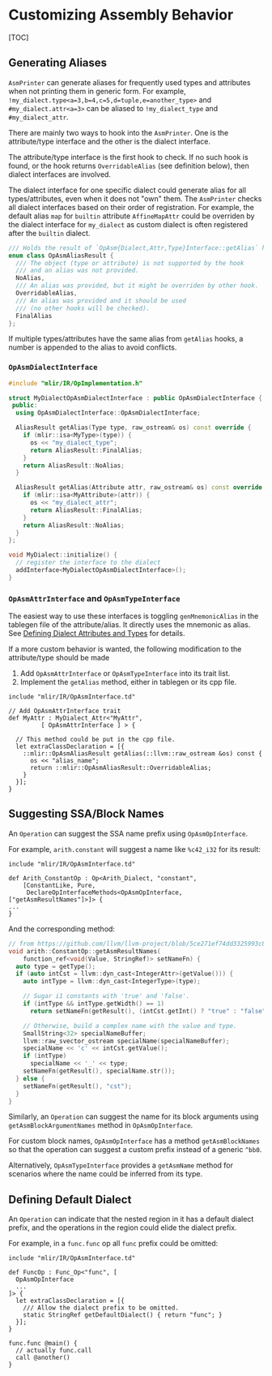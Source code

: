 # Customizing Assembly Behavior

[TOC]

## Generating Aliases

`AsmPrinter` can generate aliases for frequently used types and attributes when not printing them in generic form. For example, `!my_dialect.type<a=3,b=4,c=5,d=tuple,e=another_type>` and `#my_dialect.attr<a=3>` can be aliased to `!my_dialect_type` and `#my_dialect_attr`.

There are mainly two ways to hook into the `AsmPrinter`. One is the attribute/type interface and the other is the dialect interface.

The attribute/type interface is the first hook to check. If no such hook is found, or the hook returns `OverridableAlias` (see definition below), then dialect interfaces are involved.

The dialect interface for one specific dialect could generate alias for all types/attributes, even when it does not "own" them. The `AsmPrinter` checks all dialect interfaces based on their order of registration. For example, the default alias `map` for `builtin` attribute `AffineMapAttr` could be overriden by the dialect interface for `my_dialect` as custom dialect is often registered after the `builtin` dialect.

```cpp
/// Holds the result of `OpAsm{Dialect,Attr,Type}Interface::getAlias` hook call.
enum class OpAsmAliasResult {
  /// The object (type or attribute) is not supported by the hook
  /// and an alias was not provided.
  NoAlias,
  /// An alias was provided, but it might be overriden by other hook.
  OverridableAlias,
  /// An alias was provided and it should be used
  /// (no other hooks will be checked).
  FinalAlias
};
```

If multiple types/attributes have the same alias from `getAlias` hooks, a number is appended to the alias to avoid conflicts.

### `OpAsmDialectInterface`

```cpp
#include "mlir/IR/OpImplementation.h"

struct MyDialectOpAsmDialectInterface : public OpAsmDialectInterface {
 public:
  using OpAsmDialectInterface::OpAsmDialectInterface;

  AliasResult getAlias(Type type, raw_ostream& os) const override {
    if (mlir::isa<MyType>(type)) {
      os << "my_dialect_type";
      return AliasResult::FinalAlias;
    }
    return AliasResult::NoAlias;
  }

  AliasResult getAlias(Attribute attr, raw_ostream& os) const override {
    if (mlir::isa<MyAttribute>(attr)) {
      os << "my_dialect_attr";
      return AliasResult::FinalAlias;
    }
    return AliasResult::NoAlias;
  }
};

void MyDialect::initialize() {
  // register the interface to the dialect
  addInterface<MyDialectOpAsmDialectInterface>();
}
```

### `OpAsmAttrInterface` and `OpAsmTypeInterface`

The easiest way to use these interfaces is toggling `genMnemonicAlias` in the tablegen file of the attribute/alias. It directly uses the mnemonic as alias. See [Defining Dialect Attributes and Types](/docs/DefiningDialects/AttributesAndTypes) for details.

If a more custom behavior is wanted, the following modification to the attribute/type should be made

1. Add `OpAsmAttrInterface` or `OpAsmTypeInterface` into its trait list.
2. Implement the `getAlias` method, either in tablegen or its cpp file.

```tablegen
include "mlir/IR/OpAsmInterface.td"

// Add OpAsmAttrInterface trait
def MyAttr : MyDialect_Attr<"MyAttr",
         [ OpAsmAttrInterface ] > {

  // This method could be put in the cpp file.
  let extraClassDeclaration = [{
    ::mlir::OpAsmAliasResult getAlias(::llvm::raw_ostream &os) const {
      os << "alias_name";
      return ::mlir::OpAsmAliasResult::OverridableAlias;
    }
  }];
}
```

## Suggesting SSA/Block Names

An `Operation` can suggest the SSA name prefix using `OpAsmOpInterface`.

For example, `arith.constant` will suggest a name like `%c42_i32` for its result:

```tablegen
include "mlir/IR/OpAsmInterface.td"

def Arith_ConstantOp : Op<Arith_Dialect, "constant",
    [ConstantLike, Pure,
     DeclareOpInterfaceMethods<OpAsmOpInterface, ["getAsmResultNames"]>]> {
...
}
```

And the corresponding method:

```cpp
// from https://github.com/llvm/llvm-project/blob/5ce271ef74dd3325993c827f496e460ced41af11/mlir/lib/Dialect/Arith/IR/ArithOps.cpp#L184
void arith::ConstantOp::getAsmResultNames(
    function_ref<void(Value, StringRef)> setNameFn) {
  auto type = getType();
  if (auto intCst = llvm::dyn_cast<IntegerAttr>(getValue())) {
    auto intType = llvm::dyn_cast<IntegerType>(type);

    // Sugar i1 constants with 'true' and 'false'.
    if (intType && intType.getWidth() == 1)
      return setNameFn(getResult(), (intCst.getInt() ? "true" : "false"));

    // Otherwise, build a complex name with the value and type.
    SmallString<32> specialNameBuffer;
    llvm::raw_svector_ostream specialName(specialNameBuffer);
    specialName << 'c' << intCst.getValue();
    if (intType)
      specialName << '_' << type;
    setNameFn(getResult(), specialName.str());
  } else {
    setNameFn(getResult(), "cst");
  }
}
```

Similarly, an `Operation` can suggest the name for its block arguments using `getAsmBlockArgumentNames` method in `OpAsmOpInterface`.

For custom block names, `OpAsmOpInterface` has a method `getAsmBlockNames` so that
the operation can suggest a custom prefix instead of a generic `^bb0`.

Alternatively, `OpAsmTypeInterface` provides a `getAsmName` method for scenarios where the name could be inferred from its type.

## Defining Default Dialect

An `Operation` can indicate that the nested region in it has a default dialect prefix, and the operations in the region could elide the dialect prefix.

For example, in a `func.func` op all `func` prefix could be omitted:

```tablegen
include "mlir/IR/OpAsmInterface.td"

def FuncOp : Func_Op<"func", [
  OpAsmOpInterface
  ...
]> {
  let extraClassDeclaration = [{
    /// Allow the dialect prefix to be omitted.
    static StringRef getDefaultDialect() { return "func"; }
  }];
}
```

```mlir
func.func @main() {
  // actually func.call
  call @another()
}
```
